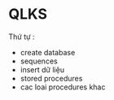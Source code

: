 # QLKS
Thứ tự :
- create database
- sequences
- insert dữ liệu
- stored procedures
- cac loai procedures khac
 

